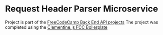 # Request Header Parser Microservice
Project is part of the [FreeCodeCamp Back End API projects](https://www.freecodecamp.com/challenges/request-header-parser-microservice) 
The project was completed using the [Clementine.js FCC Boilerplate](http://www.clementinejs.com/)

